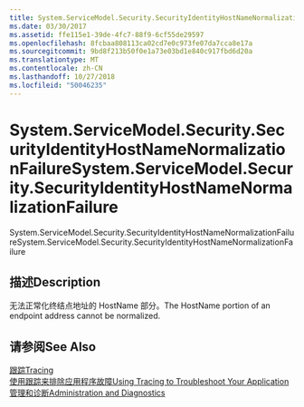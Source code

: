 ```yaml
---
title: System.ServiceModel.Security.SecurityIdentityHostNameNormalizationFailure
ms.date: 03/30/2017
ms.assetid: ffe115e1-39de-4fc7-88f9-6cf55de29597
ms.openlocfilehash: 8fcbaa808113ca02cd7e0c973fe07da7cca8e17a
ms.sourcegitcommit: 9bd8f213b50f0e1a73e03bd1e840c917fbd6d20a
ms.translationtype: MT
ms.contentlocale: zh-CN
ms.lasthandoff: 10/27/2018
ms.locfileid: "50046235"
---
```

# <a name="systemservicemodelsecuritysecurityidentityhostnamenormalizationfailure"></a><span data-ttu-id="bd485-102">System.ServiceModel.Security.SecurityIdentityHostNameNormalizationFailure</span><span class="sxs-lookup"><span data-stu-id="bd485-102">System.ServiceModel.Security.SecurityIdentityHostNameNormalizationFailure</span></span>
<span data-ttu-id="bd485-103">System.ServiceModel.Security.SecurityIdentityHostNameNormalizationFailure</span><span class="sxs-lookup"><span data-stu-id="bd485-103">System.ServiceModel.Security.SecurityIdentityHostNameNormalizationFailure</span></span>  
  
## <a name="description"></a><span data-ttu-id="bd485-104">描述</span><span class="sxs-lookup"><span data-stu-id="bd485-104">Description</span></span>  
 <span data-ttu-id="bd485-105">无法正常化终结点地址的 HostName 部分。</span><span class="sxs-lookup"><span data-stu-id="bd485-105">The HostName portion of an endpoint address cannot be normalized.</span></span>  
  
## <a name="see-also"></a><span data-ttu-id="bd485-106">请参阅</span><span class="sxs-lookup"><span data-stu-id="bd485-106">See Also</span></span>  
 [<span data-ttu-id="bd485-107">跟踪</span><span class="sxs-lookup"><span data-stu-id="bd485-107">Tracing</span></span>](../../../../../docs/framework/wcf/diagnostics/tracing/index.md)  
 [<span data-ttu-id="bd485-108">使用跟踪来排除应用程序故障</span><span class="sxs-lookup"><span data-stu-id="bd485-108">Using Tracing to Troubleshoot Your Application</span></span>](../../../../../docs/framework/wcf/diagnostics/tracing/using-tracing-to-troubleshoot-your-application.md)  
 [<span data-ttu-id="bd485-109">管理和诊断</span><span class="sxs-lookup"><span data-stu-id="bd485-109">Administration and Diagnostics</span></span>](../../../../../docs/framework/wcf/diagnostics/index.md)
